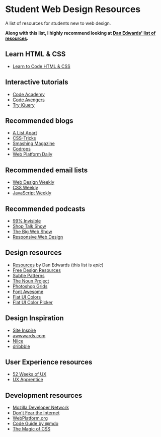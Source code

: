 Student Web Design Resources
=================

A list of resources for students new to web design.

**Along with this list, I highly recommend looking at [Dan Edwards' list of resources](https://medium.com/@de/resources-799d16952a56).**

## Learn HTML & CSS

- [Learn to Code HTML & CSS](http://learn.shayhowe.com/html-css/)

## Interactive tutorials

- [Code Academy](http://www.codecademy.com)
- [Code Avengers](http://www.codeavengers.com/)
- [Try jQuery](http://try.jquery.com/)

## Recommended blogs

- [A List Apart](http://alistapart.com/)
- [CSS-Tricks](http://css-tricks.com/)
- [Smashing Magazine](http://www.smashingmagazine.com/)
- [Codrops](http://tympanus.net/codrops/)
- [Web Platform Daily](http://webplatformdaily.org/)

## Recommended email lists

- [Web Design Weekly](http://web-design-weekly.com/)
- [CSS Weekly](http://css-weekly.com/)
- [JavaScript Weekly](http://javascriptweekly.com/)

## Recommended podcasts

- [99% Invisible](http://99percentinvisible.org/)
- [Shop Talk Show](http://shoptalkshow.com/)
- [The Big Web Show](http://5by5.tv/bigwebshow)
- [Responsive Web Design](http://responsivewebdesign.com/podcast/)

## Design resources

- [Resources](https://medium.com/@de/resources-799d16952a56) by Dan Edwards (this list is *epic*)
- [Free Design Resources](https://medium.com/@ingojoseph/free-design-resources-187bb30cc762)
- [Subtle Patterns](http://subtlepatterns.com/)
- [The Noun Project](http://thenounproject.com/)
- [Photoshop Grids](http://www.ravelrumba.com/photoshop-grids/)
- [Font Awesome](http://fortawesome.github.io/Font-Awesome/)
- [Flat UI Colors](http://flatuicolors.com/)
- [Flat UI Color Picker](http://www.flatuicolorpicker.com/)

## Design Inspiration

- [Site Inspire](http://www.siteinspire.com/)
- [awwwards.com](http://www.awwwards.com/)
- [Niice](https://niice.co/)
- [dribbble](https://dribbble.com/)

## User Experience resources

- [52 Weeks of UX](http://52weeksofux.com/)
- [UX Apprentice](http://www.uxapprentice.com/)

## Development resources

- [Mozilla Developer Network](https://developer.mozilla.org/en-US/)
- [Don't Fear the Internet](http://www.dontfeartheinternet.com/)
- [WebPlatform.org](http://www.webplatform.org/)
- [Code Guide by @mdo](http://codeguide.co/)
- [The Magic of CSS](http://adamschwartz.co/magic-of-css/)
